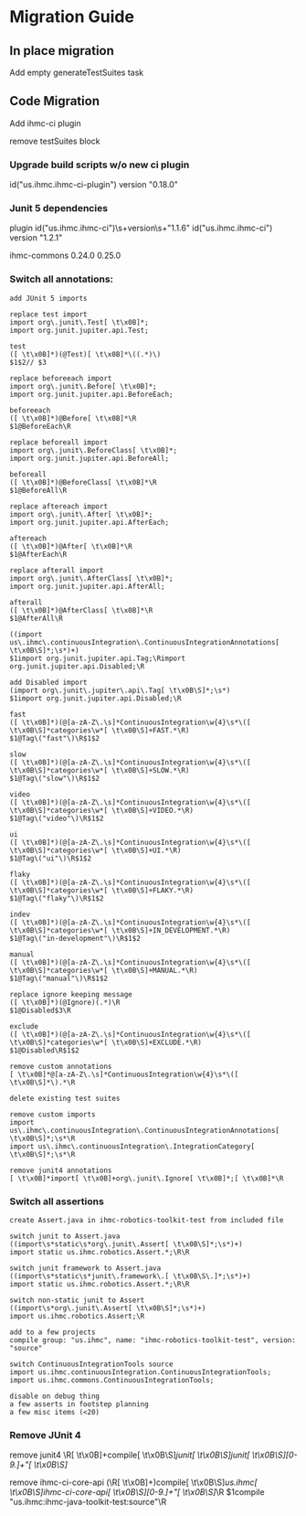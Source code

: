 # Migration Guide


## In place migration

Add empty generateTestSuites task

## Code Migration

Add ihmc-ci plugin

remove testSuites block

### Upgrade build scripts w/o new ci plugin

id("us.ihmc.ihmc-ci-plugin") version "0.18.0"

### Junit 5 dependencies

plugin
id\("us\.ihmc\.ihmc-ci"\)\s+version\s+"1\.1\.6"
id("us.ihmc.ihmc-ci") version "1.2.1"

ihmc-commons
0\.24\.0
0.25.0

### Switch all annotations:
```
add JUnit 5 imports

replace test import
import org\.junit\.Test[ \t\x0B]*;
import org.junit.jupiter.api.Test;

test
([ \t\x0B]*)(@Test)[ \t\x0B]*\((.*)\)
$1$2// $3

replace beforeeach import
import org\.junit\.Before[ \t\x0B]*;
import org.junit.jupiter.api.BeforeEach;

beforeeach
([ \t\x0B]*)@Before[ \t\x0B]*\R
$1@BeforeEach\R

replace beforeall import
import org\.junit\.BeforeClass[ \t\x0B]*;
import org.junit.jupiter.api.BeforeAll;

beforeall
([ \t\x0B]*)@BeforeClass[ \t\x0B]*\R
$1@BeforeAll\R

replace aftereach import
import org\.junit\.After[ \t\x0B]*;
import org.junit.jupiter.api.AfterEach;

aftereach
([ \t\x0B]*)@After[ \t\x0B]*\R
$1@AfterEach\R

replace afterall import
import org\.junit\.AfterClass[ \t\x0B]*;
import org.junit.jupiter.api.AfterAll;

afterall
([ \t\x0B]*)@AfterClass[ \t\x0B]*\R
$1@AfterAll\R

((import us\.ihmc\.continuousIntegration\.ContinuousIntegrationAnnotations[ \t\x0B\S]*;\s*)+)
$1import org.junit.jupiter.api.Tag;\Rimport org.junit.jupiter.api.Disabled;\R

add Disabled import
(import org\.junit\.jupiter\.api\.Tag[ \t\x0B\S]*;\s*)
$1import org.junit.jupiter.api.Disabled;\R

fast
([ \t\x0B]*)(@[a-zA-Z\.\s]*ContinuousIntegration\w{4}\s*\([ \t\x0B\S]*categories\w*[ \t\x0B\S]+FAST.*\R)
$1@Tag\("fast"\)\R$1$2

slow
([ \t\x0B]*)(@[a-zA-Z\.\s]*ContinuousIntegration\w{4}\s*\([ \t\x0B\S]*categories\w*[ \t\x0B\S]+SLOW.*\R)
$1@Tag\("slow"\)\R$1$2

video
([ \t\x0B]*)(@[a-zA-Z\.\s]*ContinuousIntegration\w{4}\s*\([ \t\x0B\S]*categories\w*[ \t\x0B\S]+VIDEO.*\R)
$1@Tag\("video"\)\R$1$2

ui
([ \t\x0B]*)(@[a-zA-Z\.\s]*ContinuousIntegration\w{4}\s*\([ \t\x0B\S]*categories\w*[ \t\x0B\S]+UI.*\R)
$1@Tag\("ui"\)\R$1$2

flaky
([ \t\x0B]*)(@[a-zA-Z\.\s]*ContinuousIntegration\w{4}\s*\([ \t\x0B\S]*categories\w*[ \t\x0B\S]+FLAKY.*\R)
$1@Tag\("flaky"\)\R$1$2

indev
([ \t\x0B]*)(@[a-zA-Z\.\s]*ContinuousIntegration\w{4}\s*\([ \t\x0B\S]*categories\w*[ \t\x0B\S]+IN_DEVELOPMENT.*\R)
$1@Tag\("in-development"\)\R$1$2

manual
([ \t\x0B]*)(@[a-zA-Z\.\s]*ContinuousIntegration\w{4}\s*\([ \t\x0B\S]*categories\w*[ \t\x0B\S]+MANUAL.*\R)
$1@Tag\("manual"\)\R$1$2

replace ignore keeping message
([ \t\x0B]*)(@Ignore)(.*)\R
$1@Disabled$3\R

exclude
([ \t\x0B]*)(@[a-zA-Z\.\s]*ContinuousIntegration\w{4}\s*\([ \t\x0B\S]*categories\w*[ \t\x0B\S]+EXCLUDE.*\R)
$1@Disabled\R$1$2

remove custom annotations
[ \t\x0B]*@[a-zA-Z\.\s]*ContinuousIntegration\w{4}\s*\([ \t\x0B\S]*\).*\R

delete existing test suites

remove custom imports
import us\.ihmc\.continuousIntegration\.ContinuousIntegrationAnnotations[ \t\x0B\S]*;\s*\R
import us\.ihmc\.continuousIntegration\.IntegrationCategory[ \t\x0B\S]*;\s*\R

remove junit4 annotations
[ \t\x0B]*import[ \t\x0B]+org\.junit\.Ignore[ \t\x0B]*;[ \t\x0B]*\R

```

### Switch all assertions
```
create Assert.java in ihmc-robotics-toolkit-test from included file

switch junit to Assert.java
((import\s*static\s*org\.junit\.Assert[ \t\x0B\S]*;\s*)+)
import static us.ihmc.robotics.Assert.*;\R\R

switch junit framework to Assert.java
((import\s*static\s*junit\.framework\.[ \t\x0B\S\.]*;\s*)+)
import static us.ihmc.robotics.Assert.*;\R\R

switch non-static junit to Assert
((import\s*org\.junit\.Assert[ \t\x0B\S]*;\s*)+)
import us.ihmc.robotics.Assert;\R

add to a few projects
compile group: "us.ihmc", name: "ihmc-robotics-toolkit-test", version: "source"

switch ContinuousIntegrationTools source
import us.ihmc.continuousIntegration.ContinuousIntegrationTools;
import us.ihmc.commons.ContinuousIntegrationTools;

disable on debug thing
a few asserts in footstep planning
a few misc items (<20)

```

### Remove JUnit 4

remove junit4
\R[ \t\x0B]+compile[ \t\x0B\S]*junit[ \t\x0B\S]*junit[ \t\x0B\S]*[0-9\.]+"[ \t\x0B\S]*

remove ihmc-ci-core-api
(\R[ \t\x0B]+)compile[ \t\x0B\S]*us\.ihmc[ \t\x0B\S]*ihmc-ci-core-api[ \t\x0B\S]*[0-9\.]+"[ \t\x0B\S]*\R
$1compile "us.ihmc:ihmc-java-toolkit-test:source"\R
